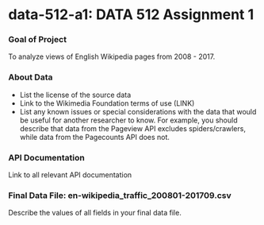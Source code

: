 # data-512-a1: DATA 512 Assignment 1

### __Goal of Project__
  To analyze views of English Wikipedia pages from 2008 - 2017.
  
### __About Data__
 - List the license of the source data
 - Link to the Wikimedia Foundation terms of use (LINK)
 - List any known issues or special considerations with the data that would be useful for another researcher to know. For example, you should describe that data from the Pageview API excludes spiders/crawlers, while data from the Pagecounts API does not.

### __API Documentation__
Link to all relevant API documentation

### Final Data File: en-wikipedia_traffic_200801-201709.csv
Describe the values of all fields in your final data file.

